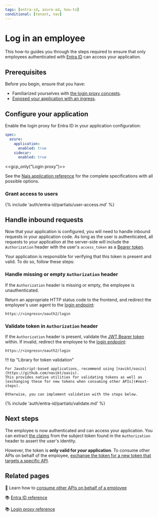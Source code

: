 ```yaml
---
tags: [entra-id, azure-ad, how-to]
conditional: [tenant, nav]
---
```


# Log in an employee

This how-to guides you through the steps required to ensure that only employees authenticated with [Entra ID](../README.md) can access your application.

## Prerequisites

Before you begin, ensure that you have:

- Familiarized yourselves with [the login proxy concepts](../../explanations/README.md#login-proxy).
- [Exposed your application with an ingress](../../../workloads/application/how-to/expose.md).

## Configure your application

Enable the login proxy for Entra ID in your application configuration:

```yaml title="app.yaml"
spec:
  azure:
    application:
      enabled: true
    sidecar:
      enabled: true
```

<<gcp_only("Login proxy")>>

See the [Nais application reference](../../../workloads/application/reference/application-spec.md#azuresidecar) for the complete specifications with all possible options.

### Grant access to users

{% include 'auth/entra-id/partials/user-access.md' %}

## Handle inbound requests

Now that your application is configured, you will need to handle inbound requests in your application code.
As long as the user is authenticated, all requests to your application at the server-side will include the `Authorization` header with the user's `access_token` as a [Bearer token](../../explanations/README.md#bearer-token).

Your application is responsible for verifying that this token is present and valid. To do so, follow these steps:

### Handle missing or empty `Authorization` header

If the `Authorization` header is missing or empty, the employee is unauthenticated.

Return an appropriate HTTP status code to the frontend, and redirect the employee's user agent to the [login endpoint]:

```
https://<ingress>/oauth2/login
```

### Validate token in `Authorization` header

If the `Authorization` header is present, validate the [JWT Bearer token](../../explanations/README.md#bearer-token) within.
If invalid, redirect the employee to the [login endpoint]:

```
https://<ingress>/oauth2/login
```

!!! tip "Library for token validation"

    For JavaScript-based applications, recommend using [navikt/oasis](https://github.com/navikt/oasis).
    This provides native utilities for validating tokens as well as [exchanging these for new tokens when consuming other APIs](#next-steps).

    Otherwise, you can implement validation with the steps below.

{% include 'auth/entra-id/partials/validate.md' %}

## Next steps

The employee is now authenticated and can access your application.
You can extract [the claims](../reference/README.md#claims) from the subject token found in the `Authorization` header to assert the user's identity.

However, the token is **only valid for _your_ application**.
To consume other APIs on behalf of the employee, [exchange the token for a new token that targets a specific API](consume-obo.md).

## Related pages

:dart: Learn how to [consume other APIs on behalf of a employee](consume-obo.md)

:books: [Entra ID reference](../reference/README.md)

:books: [Login proxy reference](../../reference/README.md#login-proxy)

[login endpoint]: ../../reference/README.md#login-endpoint
